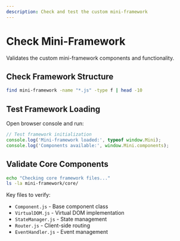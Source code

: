 ```yaml
---
description: Check and test the custom mini-framework
---
```


# Check Mini-Framework

Validates the custom mini-framework components and functionality.

## Check Framework Structure
```bash
find mini-framework -name "*.js" -type f | head -10
```

## Test Framework Loading
Open browser console and run:
```javascript
// Test framework initialization
console.log('Mini-framework loaded:', typeof window.Mini);
console.log('Components available:', window.Mini.components);
```

## Validate Core Components
```bash
echo "Checking core framework files..."
ls -la mini-framework/core/
```

Key files to verify:
- `Component.js` - Base component class
- `VirtualDOM.js` - Virtual DOM implementation  
- `StateManager.js` - State management
- `Router.js` - Client-side routing
- `EventHandler.js` - Event management